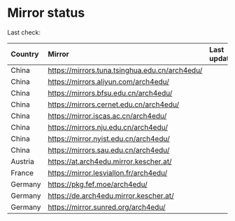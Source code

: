 <script src="./time.js"></script>
# Mirror status
Last check: <script type="text/javascript">localize(1726842058.7303696);</script>

|Country|Mirror|Last update|
|:------|:-----|:----------|
|China|https://mirrors.tuna.tsinghua.edu.cn/arch4edu/|<script type="text/javascript">localize(1726814578);</script>|
|China|https://mirrors.aliyun.com/arch4edu/|<script type="text/javascript">localize(1726814578);</script>|
|China|https://mirrors.bfsu.edu.cn/arch4edu/|<script type="text/javascript">localize(1726771853);</script>|
|China|https://mirrors.cernet.edu.cn/arch4edu/|<script type="text/javascript">localize(1726814578);</script>|
|China|https://mirror.iscas.ac.cn/arch4edu/|<script type="text/javascript">localize(1726814578);</script>|
|China|https://mirrors.nju.edu.cn/arch4edu/|<script type="text/javascript">localize(1726771853);</script>|
|China|https://mirror.nyist.edu.cn/arch4edu/|<script type="text/javascript">localize(1726771853);</script>|
|China|https://mirrors.sau.edu.cn/arch4edu/|<script type="text/javascript">localize(1726814578);</script>|
|Austria|https://at.arch4edu.mirror.kescher.at/|<script type="text/javascript">localize(1726814578);</script>|
|France|https://mirror.lesviallon.fr/arch4edu/|<script type="text/javascript">localize(1726814578);</script>|
|Germany|https://pkg.fef.moe/arch4edu/|<script type="text/javascript">localize(1726814578);</script>|
|Germany|https://de.arch4edu.mirror.kescher.at/|<script type="text/javascript">localize(1726814578);</script>|
|Germany|https://mirror.sunred.org/arch4edu/|<script type="text/javascript">localize(1726814578);</script>|

<script src="./tablefilter/tablefilter.js"></script>
<script src="./table.js"></script>